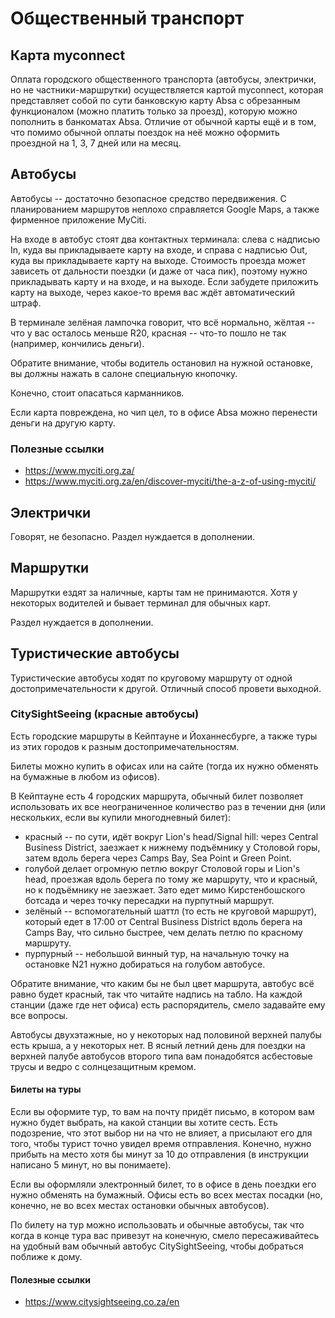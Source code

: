 # Общественный транспорт

## Карта myconnect
Оплата городского общественного транспорта (автобусы, электрички, но не частники-маршрутки) осуществляется картой myconnect, которая представляет собой по сути банковскую карту Absa с обрезанным функционалом (можно платить только за проезд), которую можно пополнить в банкоматах Absa.  Отличие от обычной карты ещё и в том, что помимо обычной оплаты поездок на неё можно оформить проездной на 1, 3, 7 дней или на месяц.

## Автобусы
Автобусы -- достаточно безопасное средство передвижения. С планированием маршрутов неплохо справляется Google Maps, а также фирменное приложение MyCiti.

На входе в автобус стоят два контактных терминала: слева с надписью In, куда вы прикладываете карту на входе, и справа с надписью Out, куда вы прикладываете карту на выходе.  Стоимость проезда может зависеть от дальности поездки (и даже от часа пик), поэтому нужно прикладывать карту и на входе, и на выходе.  Если забудете приложить карту на выходе, через какое-то время вас ждёт автоматический штраф.

В терминале зелёная лампочка говорит, что всё нормально, жёлтая -- что у вас осталось меньше R20, красная -- что-то пошло не так (например, кончились деньги).

Обратите внимание, чтобы водитель остановил на нужной остановке, вы должны нажать в салоне специальную кнопочку.

Конечно, стоит опасаться карманников.

Если карта повреждена, но чип цел, то в офисе Absa можно перенести деньги на другую карту.

### Полезные ссылки

+ https://www.myciti.org.za/
+ https://www.myciti.org.za/en/discover-myciti/the-a-z-of-using-myciti/

## Электрички
Говорят, не безопасно. Раздел нуждается в дополнении.

## Маршрутки
Маршрутки ездят за наличные, карты там не принимаются.  Хотя у некоторых водителей и бывает терминал для обычных карт.

Раздел нуждается в дополнении.

## Туристические автобусы

Туристические автобусы ходят по круговому маршруту от одной достопримечательности к другой.  Отличный способ провети выходной.

### CitySightSeeing (красные автобусы)

Есть городские маршруты в Кейптауне и Йоханнесбурге, а также туры из этих городов к разным достопримечательностям.

Билеты можно купить в офисах или на сайте (тогда их нужно обменять на бумажные в любом из офисов).

В Кейптауне есть 4 городских маршрута, обычный билет позволяет использовать их все неограниченное количество раз в течении дня (или нескольких, если вы купили многодневный билет):

- красный -- по сути, идёт вокруг Lion's head/Signal hill: через Central Business District, заезжает к нижнему подъёмнику у Столовой горы, затем вдоль берега через Camps Bay, Sea Point и Green Point.
- голубой делает огромную петлю вокруг Столовой горы и Lion's head, проезжая вдоль берега по тому же маршруту, что и красный, но к подъёмнику не заезжает.  Зато едет мимо Кирстенбошского ботсада и через точку пересадки на пурпутный маршрут.
- зелёный -- вспомогательный шаттл (то есть не круговой маршрут), который едет в 17:00 от Central Business District вдоль берега на Camps Bay, что сильно быстрее, чем делать петлю по красному маршруту.
- пурпурный -- небольшой винный тур, на начальную точку на остановке N21 нужно добираться на голубом автобусе.

Обратите внимание, что каким бы не был цвет маршрута, автобус всё равно будет красный, так что читайте надпись на табло.  На каждой станции (даже где нет офиса) есть распорядитель, смело задавайте ему все вопросы.

Автобусы двухэтажные, но у некоторых над половиной верхней палубы есть крыша, а у некоторых нет.  В ясный летний день для поездки на верхней палубе автобусов второго типа вам понадобятся асбестовые трусы и ведро с солнцезащитным кремом.

#### Билеты на туры
Если вы оформите тур, то вам на почту придёт письмо, в котором вам нужно будет выбрать, на какой станции вы хотите сесть.  Есть подозрение, что этот выбор ни на что не влияет, а присылают его для того, чтобы турист точно увидел время отправления.  Конечно, нужно прибыть на место хотя бы минут за 10 до отправления (в инструкции написано 5 минут, но вы понимаете).

Если вы оформляли электронный билет, то в офисе в день поездки его нужно обменять на бумажный.  Офисы есть во всех местах посадки (но, конечно, не во всех местах остановки обычных автобусов).

По билету на тур можно использовать и обычные автобусы, так что когда в конце тура вас привезут на конечную, смело пересаживайтесь на удобный вам обычный автобус CitySightSeeing, чтобы добраться поближе к дому.

#### Полезные ссылки
+ https://www.citysightseeing.co.za/en
